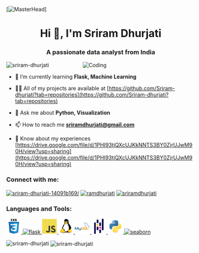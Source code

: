 [![MasterHead](https://camo.githubusercontent.com/5a51e293c9f568a66c3ccf3f4eb397c77706120b077be0cabca9f0bd271374dd/68747470733a2f2f6d656469612e6c6963646e2e636f6d2f646d732f696d6167652f4334443132415145536a37322d733567454b672f61727469636c652d636f7665725f696d6167652d736872696e6b5f3630305f323030302f302f313632363735333836373131303f653d3231343734383336343726763d6265746126743d4b6637594175775a74794347594c4e63682d4d676335654f432d376837754c5f646e424149677341465251)]

<h1 align="center">Hi 👋, I'm Sriram Dhurjati</h1>
<h3 align="center">A passionate data analyst from India</h3>
<img align="right" alt="Coding" width="300" src="https://gifdb.com/images/high/animated-man-computer-coding-nae6mec378lsg1i3.gif">

<p align="left"> <img src="https://komarev.com/ghpvc/?username=sriram-dhurjati&label=Profile%20views&color=0e75b6&style=flat" alt="sriram-dhurjati" /> </p>

- 🌱 I’m currently learning **Flask, Machine Learning**

- 👨‍💻 All of my projects are available at [https://github.com/Sriram-dhurjati?tab=repositories](https://github.com/Sriram-dhurjati?tab=repositories)

- 💬 Ask me about **Python, Visualization**

- 📫 How to reach me **sriramdhurjati@gmail.com**

- 📄 Know about my experiences [https://drive.google.com/file/d/1PHI93tjQXcUJKkNNTS3BY0ZjrUJwM90H/view?usp=sharing](https://drive.google.com/file/d/1PHI93tjQXcUJKkNNTS3BY0ZjrUJwM90H/view?usp=sharing)

<h3 align="left">Connect with me:</h3>
<p align="left">
<a href="https://linkedin.com/in/sriram-dhurjati-14091b169/" target="blank"><img align="center" src="https://raw.githubusercontent.com/rahuldkjain/github-profile-readme-generator/master/src/images/icons/Social/linked-in-alt.svg" alt="sriram-dhurjati-14091b169/" height="30" width="40" /></a>
<a href="https://instagram.com/ramdhurjati" target="blank"><img align="center" src="https://raw.githubusercontent.com/rahuldkjain/github-profile-readme-generator/master/src/images/icons/Social/instagram.svg" alt="ramdhurjati" height="30" width="40" /></a>
<a href="https://www.hackerrank.com/sriramdhurjati" target="blank"><img align="center" src="https://raw.githubusercontent.com/rahuldkjain/github-profile-readme-generator/master/src/images/icons/Social/hackerrank.svg" alt="sriramdhurjati" height="30" width="40" /></a>
</p>

<h3 align="left">Languages and Tools:</h3>
<p align="left"> <a href="https://www.w3schools.com/css/" target="_blank" rel="noreferrer"> <img src="https://raw.githubusercontent.com/devicons/devicon/master/icons/css3/css3-original-wordmark.svg" alt="css3" width="40" height="40"/> </a> <a href="https://flask.palletsprojects.com/" target="_blank" rel="noreferrer"> <img src="https://www.vectorlogo.zone/logos/pocoo_flask/pocoo_flask-icon.svg" alt="flask" width="40" height="40"/> </a> <a href="https://developer.mozilla.org/en-US/docs/Web/JavaScript" target="_blank" rel="noreferrer"> <img src="https://raw.githubusercontent.com/devicons/devicon/master/icons/javascript/javascript-original.svg" alt="javascript" width="40" height="40"/> </a> <a href="https://www.linux.org/" target="_blank" rel="noreferrer"> <img src="https://raw.githubusercontent.com/devicons/devicon/master/icons/linux/linux-original.svg" alt="linux" width="40" height="40"/> </a> <a href="https://www.mysql.com/" target="_blank" rel="noreferrer"> <img src="https://raw.githubusercontent.com/devicons/devicon/master/icons/mysql/mysql-original-wordmark.svg" alt="mysql" width="40" height="40"/> </a> <a href="https://pandas.pydata.org/" target="_blank" rel="noreferrer"> <img src="https://raw.githubusercontent.com/devicons/devicon/2ae2a900d2f041da66e950e4d48052658d850630/icons/pandas/pandas-original.svg" alt="pandas" width="40" height="40"/> </a> <a href="https://www.python.org" target="_blank" rel="noreferrer"> <img src="https://raw.githubusercontent.com/devicons/devicon/master/icons/python/python-original.svg" alt="python" width="40" height="40"/> </a> <a href="https://seaborn.pydata.org/" target="_blank" rel="noreferrer"> <img src="https://seaborn.pydata.org/_images/logo-mark-lightbg.svg" alt="seaborn" width="40" height="40"/> </a> </p>

<p><img align="left" src="https://github-readme-stats.vercel.app/api/top-langs?username=sriram-dhurjati&show_icons=true&locale=en&layout=compact" alt="sriram-dhurjati" /></p>

<p>&nbsp;<img align="center" src="https://github-readme-stats.vercel.app/api?username=sriram-dhurjati&show_icons=true&locale=en" alt="sriram-dhurjati" /></p>
